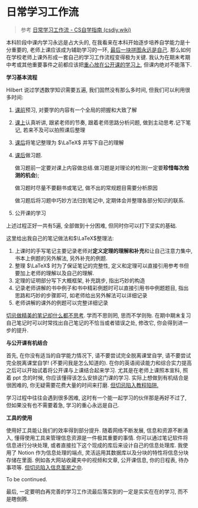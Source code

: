 # 日常学习工作流

> 参考 [日常学习工作流 - CS自学指南 (csdiy.wiki)](https://csdiy.wiki/必学工具/workflow/)

本科阶段中课内学习永远是占大头的, 在我看来在本科开始逐步培养自学能力是十分重要的, 老师上课应该成为辅助学习的一环, <u>最后一块拼图永远是自己</u>. 那么如何在学校老师上课外形成一套自己的学习工作流程变得极为关键. 我认为在期末考期中考或其他重要事件之前都应该把<u>重心放在公开课的学习上</u>, 但课内绝对不能落下.

**学习基本流程**

Hilbert 说过学透数学知识需要五遍, 我们固然没有那么多时间, 但我们可以利用很多时间:

1. <u>课前</u>预习, 对要学的内容有一个全局的把握和大致了解

2. <u>课上</u>认真听讲, 跟紧老师的节奏, 跟着老师思路分析问题, 做到主动思考.记下笔记, 若来不及可以拍照课后整理

3. <u>课后</u>将笔记整理为 $\LaTeX$ 并写下自己的理解

4. <u>课后</u>做习题. 

   做习题前一定要对课上内容做总结.做习题是对理论的检测(一定要**珍惜每次检测的机会**);

   做习题时尽量不要翻书或笔记, 做不出的常规题目需要分析原因

   做习题后将习题中巧妙方法归到笔记中, 定期体会并整理各部分知识的联系.

5. 公开课的学习

上述过程正好一共有5遍, 全部做到十分困难, 但同时你可以打下坚实的基础.

这里给出我自己的笔记做法和$\LaTeX$整理法:

1. 上课时的手写笔记主要记录老师对**定义定理的理解和补充**和让自己注意力集中, 书本上例题的另外解法, 另外补充的例题.
2. 整理 $\LaTeX$ 时为了保证笔记的完整性, 定义和定理可以直接引用参考书但要加上老师的理解以及自己的理解.
3. 定理的证明部分写下大概框架, 补充跳步, 指出巧妙的构造
4. 记录老师讲解的书中例子和书中精彩例题时可以直接引用书中例题题目, 指出思路和巧妙的步骤即可, 如老师给出另外解法可以详细记录
5. 老师讲解的课外的例题可以完整详细记录

<u>切忌做精美的笔记却什么都不思考</u>. 学而不思则罔, 思而不学则殆. 在期中期末复习自己笔记时可以时常找出自己笔记的不恰当或者错误之处, 修改它, 你会得到进一步的提升.

**与公开课有机结合**

首先, 在你没有适当的自学能力情况下, 请不要尝试完全脱离课堂自学, 请不要尝试完全脱离课堂自学! (不要问我是怎么知道的). 在你的英语阅读能力和综合实力提高之后可以开始试着将公开课与上课结合起来学习. 尤其是在老师上课照本宣科, 照着 ppt 念的时候, 你应该懂得该怎么安排这门课的学习. 实际上想做到有机结合是很困难的, 你无疑需要花费大量的时间来打磨. <u>但切忌陷入教程陷阱.</u>

学习过程中往往会遇到很多困难, 这时有一个能一起学习的伙伴那是再好不过了, 但如果没有也不需要着急, 学习的重心永远是自己.

**工具的使用**

使用好工具能让我们的效率得到部分提升. 随着网络不断发展, 信息和资源不断涌入, 懂得使用工具来管理信息资源是一件极其重要的事情. 你可以通过笔记软件将信息进行分块处理, 或者直接拉下这个现成的库后来设计自己的信息处理库. 我使用了 Notion 作为信息处理的端点, 灵活运用其数据库以及分块的特性将信息分块存储在里面. 例如各大网站收藏夹中的视频和文章, 公开课信息, 你的日程表, 待办事项等. <u>但切忌陷入信息茧房之中</u>.

To be continued.

最后, 一定要明白再完善的学习工作流最后落实到的一定是实实在在的学习, 而不是瞎倒腾.